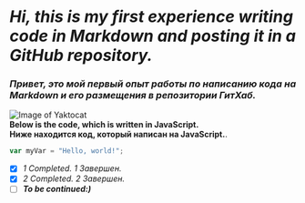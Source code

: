 # *Hi, this is my first experience writing code in Markdown and posting it in a GitHub repository.*
### *Привет, это мой первый опыт работы по написанию кода на Markdown и его размещения в репозитории ГитХаб.*

![Image of Yaktocat](https://octodex.github.com/images/yaktocat.png)\
**Below is the code, which is written in JavaScript.**\
**Ниже находится код, который написан на JavaScript.**.
``` javascript
var myVar = "Hello, world!";
```
- [x] *1 Сompleted.* *1 Завершен.*
- [x] *2 Сompleted.* *2 Завершен.*
- [ ] ***To be continued:)***
